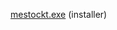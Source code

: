 [mestockt.exe](https://drive.google.com/file/d/16gjcYu_fi_r5XeVBU99heYhGPffBMnyw/view?usp=drive_link)
  (installer)
